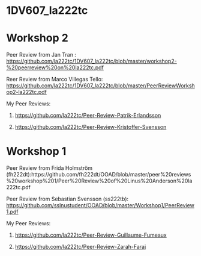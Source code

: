 # 1DV607_la222tc
<h1>Workshop 2</h1>

Peer Review from Jan Tran : https://github.com/la222tc/1DV607_la222tc/blob/master/workshop2-%20peerreview%20on%20la222tc.pdf

Reer Review from Marco Villegas Tello: https://github.com/la222tc/1DV607_la222tc/blob/master/PeerReviewWorkshop2-la222tc.pdf

My Peer Reviews:

1. https://github.com/la222tc/Peer-Review-Patrik-Erlandsson

2. https://github.com/la222tc/Peer-Review-Kristoffer-Svensson


<h1>Workshop 1</h1>
Peer Review from Frida Holmström (fh222dt):https://github.com/fh222dt/OOAD/blob/master/peer%20reviews%20workshop%201/Peer%20Review%20of%20Linus%20Anderson%20la222tc.pdf

Peer Review from Sebastian Svensson (ss222tb): https://github.com/sslnustudent/OOAD/blob/master/Workshop1/PeerReview1.pdf


My Peer Reviews:

1. https://github.com/la222tc/Peer-Review-Guillaume-Fumeaux

2. https://github.com/la222tc/Peer-Review-Zarah-Faraj
